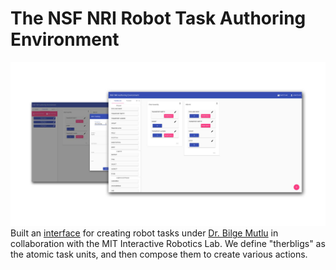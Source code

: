 # The NSF NRI Robot Task Authoring Environment

![Environment](./img/nri-site.jpg)
Built an [interface](https://github.com/abhay-venkatesh/NRI-authoring-UI) for creating robot tasks under [Dr. Bilge Mutlu](http://bilgemutlu.com/) in collaboration with the MIT Interactive Robotics Lab. We define "therbligs" as the atomic task units, and then compose them to create various actions. 

